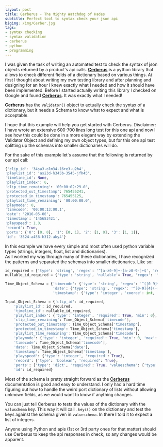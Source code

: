 ```yaml
---
layout: post
title: Cerberus - The Mighty Watchdog of Hades
subtitle: Perfect tool to syntax check your json api
bigimg: /img/Cerber.jpg
tags:
- syntax checking
- syntax validation
- cerberus
- python
- programming
---
```

I was given the task of writing an automated test to check the syntax of json objects returned by a product's api calls.
[__Cerberus__][1] is a python library that allows to check different fields of a dictionary based on various things.
At first I thought about writing my own testing library and after planning and designing for an hour I knew exactly what I needed and how it should have been implemented. Before I started actually writing this library I checked on Google and found [__Cerberus__][1]. It was exactly what I needed!

[__Cerberus__][1] has the ```Validator()``` object to actually check the syntax of a dictionary, but it needs a Schema to know what to expect and what is acceptable.

I hope that this example will help you get started with Cerberus. Disclaimer: I have wrote an extensive 600-700 lines long test for this one api and now I see how this could be done in a more elegant way by extending the Validator Object and defining my own object types, but for this one api test splitting up the schemas into smaller dictionaries will do.

For the sake of this example let's assume that the following is returned by our api call:  

```python
{'clip_id': '34sa3-olm34-16re3-u2h4',
'playlist_id': 'as23d-h345b-3545-jfh45',
'timeline_id': None,
'playlist_index': 0,
'clip_time_remaining': '00:00:02:29.0',
'protected_out_timestamp': 765455241,
'protected_in_timestamp': 765455125,
'playlist_time_remaining': '00:00:00.0',
'playmode': 0,
'timecode': '00:00:13:00.1',
'date': '2016-05-06',
'timestamp': '145683421',
'playspeed': 1.0,
'record': True,
'ports': {'0': [0, 0], '1': [0, 1], '2': [1, 0], '3': [1, 1]},
'id': '3524-a456-h312-aky4'}
```
In this example we have every simple and most often used python variable types (strings, integers, float, list and dictionaries).  
As I worked my way through many of these dictionaries, I have recognized the patterns and separated the schemas into smaller dictionaries. Like so:  

```python
id_required = {'type': 'string', 'regex': '^[a-z0-9]+-[a-z0-9-]+$', 'required': True}
nullable_id_required = {'type': 'string', 'nullable'= True, 'regex': '^[a-z0-9]+-[a-z0-9-]+$', 'required': True}

Time_Object_Schema = {'timecode': {'type': 'string', 'regex': '^([0-9]{2}:){2}([0-9]{2}.{0,1}){2}[0-9]{0,1}$', 'required': True},
                      'date': {'type': 'string', 'regex': '^[0-9]{4}(-[0-9]{2}){2}$', 'required': True},
                      'timestamp': {'type': 'integer', 'coerce': int, 'required': True}}

Input_Object_Schema = {'clip_id': id_required,
    'playlist_id': id_required,
    'timeline_id': nullable_id_required,
    'playlist_index': {'type': 'integer', 'required': True, 'min': 0},
    'clip_time_remaining': Time_Object_Schema['timecode'],
    'protected_out_timestamp': Time_Object_Schema['timestamp'],
    'protected_in_timestamp': Time_Object_Schema['timestamp'],
    'playlist_time_remaining': Time_Object_Schema['timecode'],
    'playmode': {'type': 'integer', 'required': True, 'min': 0, 'max': 1},
    'timecode': Time_Object_Schema['timecode'],
    'date': Time_Object_Schema['date'],
    'timestamp': Time_Object_Schema['timestamp'],
    'playspeed': {'type': 'integer', 'required': True},
    'record': {'type': 'boolean', 'required': True},
    'ports': {'type': 'dict', 'required': True, 'valueschema': {'type': 'list', 'required': True, 'valueschema': {'type': 'integer', 'coerce': int}}},
    'id': id_required}
```
Most of the schema is pretty straight forward as the [__Cerberus__][1] documentation is good and easy to understand. I only had a hard time figuring out how to handle the weird port dictionary of lists without allowing unknown fields, as we would want to know if anything changes.  

You can just tell Cerberus to tests the values of the dictionary with the ```valuschema``` key. This way it will call ```.keys()``` on the dictionary and test the keys against the schema given in ```valueschema```. In there I told it to expect a list of integers.  

Anyone using Python and apis (1st or 3rd party ones for that matter) should use Cerberus to keep the api responses in check, so any changes would be apparent.  

[1]: http://docs.python-cerberus.org/en/stable/
